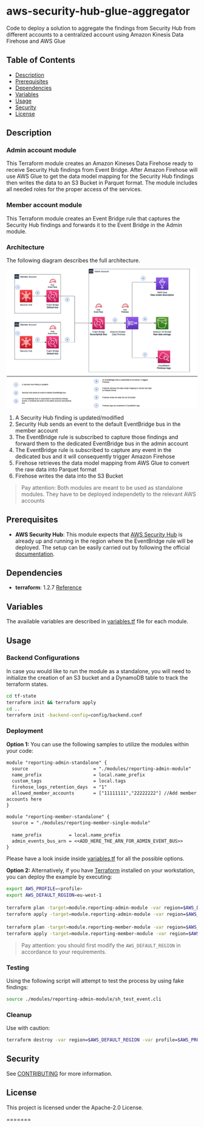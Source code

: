 # aws-security-hub-glue-aggregator

Code to deploy a solution to aggregate the findings from Security Hub from different accounts to a centralized account using Amazon Kinesis Data Firehose and AWS Glue

## Table of Contents

- [Description](#description)
- [Prerequisites](#prerequisites)
- [Dependencies](#dependencies)
- [Variables](#variables)
- [Usage](#usage)
- [Security](#security)
- [License](#license)


## Description

### Admin account module
This Terraform module creates an Amazon Kineses Data Firehose ready to receive Security Hub findings from Event Bridge.
After Amazon Firehose will use AWS Glue to get the data model mapping for the Security Hub findings then writes the data to an S3 Bucket in Parquet format. The module includes all needed roles for the proper access of the services.

### Member account module

This Terraform module creates an Event Bridge rule that captures the Security Hub findings and forwards it to the Event Bridge in the Admin module.

### Architecture
The following diagram describes the full architecture.

![Diagram](.images/SecurityHub.png)

1. A Security Hub finding is updated/modified
2. Security Hub sends an event to the default EventBridge bus in the member account
3. The EventBridge rule is subscribed to capture those findings and forward them to the dedicated EventBridge bus in the admin account
4. The EventBridge rule is subscribed to capture any event in the dedicated bus and it will consequently trigger Amazon Firehose
5. Firehose retrieves the data model mapping from AWS Glue to convert the raw data into Parquet format
6. Firehose writes the data into the S3 Bucket


> Pay attention:
Both modules are meant to be used as standalone modules. They have to be deployed independetly to the relevant AWS accounts

## Prerequisites
 
* **AWS Security Hub**: 
This module expects that [AWS Security Hub](https://aws.amazon.com/security-hub/) is already up and running in the region where the EventBridge rule will be deployed.
The setup can be easily carried out by following the official [documentation](https://docs.aws.amazon.com/securityhub/latest/userguide/securityhub-settingup.html).

## Dependencies

* **terraform**: 1.2.7 [Reference](https://github.com/hashicorp/terraform)

## Variables

The available variables are described in [variables.tf](./variables.tf) file for each module.

## Usage

### Backend Configurations
In case you would like to run the module as a standalone, you will need to initialize the creation of an S3 bucket and a DynamoDB table to track the terraform states.

```bash
cd tf-state
terraform init && terraform apply
cd ..
terraform init -backend-config=config/backend.conf
```

### Deployment
**Option 1:**
You can use the following samples to utilize the modules within your code:

```
module "reporting-admin-standalone" {
  source                        = "./modules/reporting-admin-module"
  name_prefix                   = local.name_prefix
  custom_tags                   = local.tags
  firehose_logs_retention_days  = "1"
  allowed_member_accounts       = ["11111111","22222222"] //Add member accounts here
}
```

```
module "reporting-member-standalone" {
  source = "./modules/reporting-member-single-module"

  name_prefix          = local.name_prefix
  admin_events_bus_arn = <<ADD_HERE_THE_ARN_FOR_ADMIN_EVENT_BUS>>
}
```

Please have a look inside inside [variables.tf](./variables.tf) for all the possible options.

**Option 2:**
Alternatively, if you have [Terraform](https://www.terraform.io/) installed on your workstation, you can deploy the example by executing:

```bash
export AWS_PROFILE=<profile>
export AWS_DEFAULT_REGION=eu-west-1

terraform plan -target=module.reporting-admin-module -var region=$AWS_DEFAULT_REGION -var profile=$AWS_PROFILE
terraform apply -target=module.reporting-admin-module -var region=$AWS_DEFAULT_REGION -var profile=$AWS_PROFILE

terraform plan -target=module.reporting-member-module -var region=$AWS_DEFAULT_REGION -var profile=$AWS_PROFILE
terraform apply -target=module.reporting-member-module -var region=$AWS_DEFAULT_REGION -var profile=$AWS_PROFILE
```

> Pay attention:
you should first modify the `AWS_DEFAULT_REGION` in accordance to your requirements.

### Testing

Using the following script will attempt to test the process by using fake findings:

```bash
source ./modules/reporting-admin-module/sh_test_event.cli

```

### Cleanup

Use with caution:

```bash
terraform destroy -var region=$AWS_DEFAULT_REGION -var profile=$AWS_PROFILE
```

## Security

See [CONTRIBUTING](CONTRIBUTING.md) for more information.

## License

This project is licensed under the Apache-2.0 License.

=======
